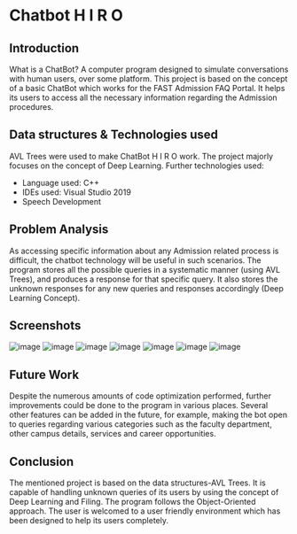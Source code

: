 # Chatbot H I R O

## Introduction
What is a ChatBot? A computer program designed to simulate conversations with human users, over some platform. This project is based on the concept of a basic ChatBot which works for the FAST Admission           FAQ Portal. It helps its users to access all the necessary information regarding the Admission procedures.
 
## Data structures & Technologies used
AVL Trees were used to make ChatBot H I R O work. The project majorly focuses on the concept of Deep Learning.
Further technologies used:
* Language used: C++
* IDEs used: Visual Studio 2019
* Speech Development

## Problem Analysis
As accessing specific information about any Admission related process is difficult, the chatbot technology will be useful in such scenarios. The program stores all the possible queries in a systematic manner (using AVL Trees), and produces a response for that specific query. It also stores the unknown responses for any new queries and responses accordingly (Deep Learning Concept).

## Screenshots
![image](https://github.com/Hassanj34/ChatBot-HIRO/assets/96651621/25e33738-473e-4e53-b863-0fec1b95f90c)
![image](https://github.com/Hassanj34/ChatBot-HIRO/assets/96651621/169be989-74b8-42b7-b618-eca16af441ba)
![image](https://github.com/Hassanj34/ChatBot-HIRO/assets/96651621/4ed356d3-8a1e-4f77-9976-ac8723855f51)
![image](https://github.com/Hassanj34/ChatBot-HIRO/assets/96651621/5f151790-14fb-46a2-a655-d46ee8d2dbe8)
![image](https://github.com/Hassanj34/ChatBot-HIRO/assets/96651621/680b1ffb-c791-4388-adf3-fe2f470ece14)
![image](https://github.com/Hassanj34/ChatBot-HIRO/assets/96651621/662090ed-b768-43f3-a843-eb81013d92a4)
![image](https://github.com/Hassanj34/ChatBot-HIRO/assets/96651621/bac09449-4bad-409c-a403-15f7a61d94fc)

## Future Work
Despite the numerous amounts of code optimization performed, further improvements could be done to the program in various places. Several other features can be added in the future, for example, making the bot open to queries regarding various categories such as the faculty department, other campus details, services and career opportunities.

## Conclusion
The mentioned project is based on the data structures-AVL Trees. It is capable of handling unknown queries of its users by using the concept of Deep Learning and Filing. The program follows the Object-Oriented approach. The user is welcomed to a user friendly environment which has been designed to help its users completely. 
